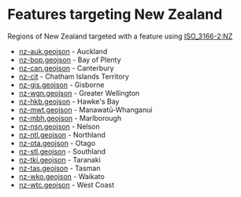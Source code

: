 # Features targeting New Zealand

Regions of New Zealand targeted with a feature using [ISO_3166-2:NZ](https://en.wikipedia.org/wiki/ISO_3166-2:NZ)

- [nz-auk.geojson](https://location-conflation.com/?locationSet=%7B%22include%22%3A%5B%22nz-auk.geojson%22%5D%7D&referrer=nsi) - Auckland
- [nz-bop.geojson](https://location-conflation.com/?locationSet=%7B%22include%22%3A%5B%22nz-bop.geojson%22%5D%7D&referrer=nsi) - Bay of Plenty
- [nz-can.geojson](https://location-conflation.com/?locationSet=%7B%22include%22%3A%5B%22nz-can.geojson%22%5D%7D&referrer=nsi) - Canterbury
- [nz-cit](https://location-conflation.com/?locationSet=%7B%22include%22%3A%5B%22nz-cit%22%5D%7D&referrer=nsi) - Chatham Islands Territory
- [nz-gis.geojson](https://location-conflation.com/?locationSet=%7B%22include%22%3A%5B%22nz-gis.geojson%22%5D%7D&referrer=nsi) - Gisborne
- [nz-wgn.geojson](https://location-conflation.com/?locationSet=%7B%22include%22%3A%5B%22nz-wgn.geojson%22%5D%7D&referrer=nsi) - Greater Wellington
- [nz-hkb.geojson](https://location-conflation.com/?locationSet=%7B%22include%22%3A%5B%22nz-hkb.geojson%22%5D%7D&referrer=nsi) - Hawke's Bay
- [nz-mwt.geojson](https://location-conflation.com/?locationSet=%7B%22include%22%3A%5B%22nz-mwt.geojson%22%5D%7D&referrer=nsi) - Manawatū-Whanganui
- [nz-mbh.geojson](https://location-conflation.com/?locationSet=%7B%22include%22%3A%5B%22nz-mbh.geojson%22%5D%7D&referrer=nsi) - Marlborough
- [nz-nsn.geojson](https://location-conflation.com/?locationSet=%7B%22include%22%3A%5B%22nz-nsn.geojson%22%5D%7D&referrer=nsi) - Nelson
- [nz-ntl.geojson](https://location-conflation.com/?locationSet=%7B%22include%22%3A%5B%22nz-ntl.geojson%22%5D%7D&referrer=nsi) - Northland
- [nz-ota.geojson](https://location-conflation.com/?locationSet=%7B%22include%22%3A%5B%22nz-ota.geojson%22%5D%7D&referrer=nsi) - Otago
- [nz-stl.geojson](https://location-conflation.com/?locationSet=%7B%22include%22%3A%5B%22nz-stl.geojson%22%5D%7D&referrer=nsi) - Southland
- [nz-tki.geojson](https://location-conflation.com/?locationSet=%7B%22include%22%3A%5B%22nz-tki.geojson%22%5D%7D&referrer=nsi) - Taranaki
- [nz-tas.geojson](https://location-conflation.com/?locationSet=%7B%22include%22%3A%5B%22nz-tas.geojson%22%5D%7D&referrer=nsi) - Tasman
- [nz-wko.geojson](https://location-conflation.com/?locationSet=%7B%22include%22%3A%5B%22nz-wko.geojson%22%5D%7D&referrer=nsi) - Waikato
- [nz-wtc.geojson](https://location-conflation.com/?locationSet=%7B%22include%22%3A%5B%22nz-wtc.geojson%22%5D%7D&referrer=nsi) - West Coast
